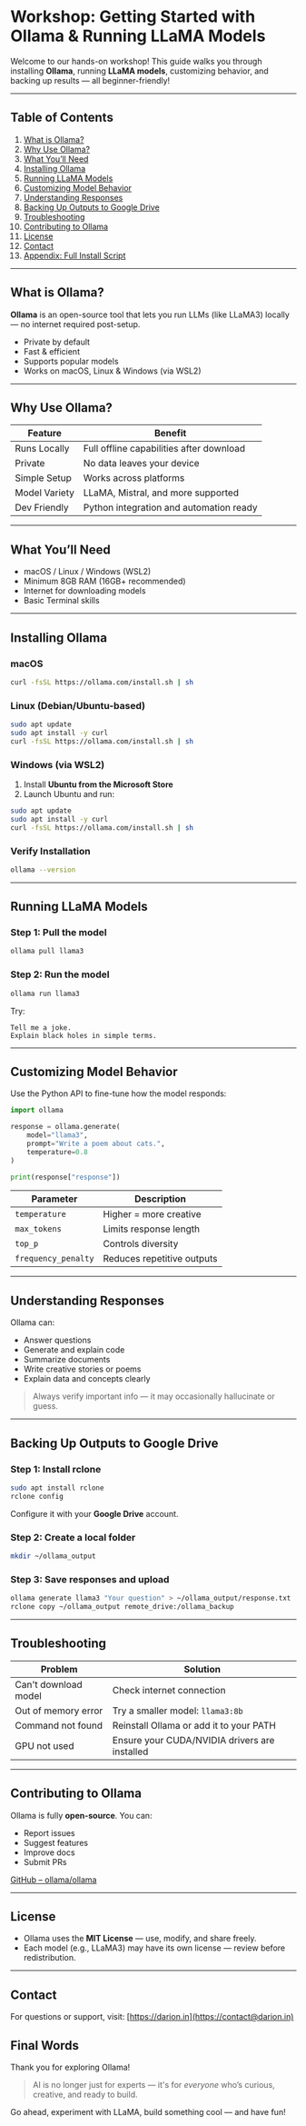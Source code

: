# Workshop: Getting Started with Ollama & Running LLaMA Models

Welcome to our hands-on workshop! This guide walks you through installing **Ollama**, running **LLaMA models**, customizing behavior, and backing up results — all beginner-friendly!

---

## Table of Contents

1. [What is Ollama?](#what-is-ollama)
2. [Why Use Ollama?](#why-use-ollama)
3. [What You’ll Need](#what-youll-need)
4. [Installing Ollama](#installing-ollama)
5. [Running LLaMA Models](#running-llama-models)
6. [Customizing Model Behavior](#customizing-model-behavior)
7. [Understanding Responses](#understanding-responses)
8. [Backing Up Outputs to Google Drive](#backing-up-outputs-to-google-drive)
9. [Troubleshooting](#troubleshooting)
10. [Contributing to Ollama](#contributing-to-ollama)
11. [License](#license)
12. [Contact](#contact)
13. [Appendix: Full Install Script](#appendix-full-install-script)

---

## What is Ollama?

**Ollama** is an open-source tool that lets you run LLMs (like LLaMA3) locally — no internet required post-setup.

* Private by default
* Fast & efficient
* Supports popular models
* Works on macOS, Linux & Windows (via WSL2)

---

## Why Use Ollama?

| Feature       | Benefit                                  |
| ------------- | ---------------------------------------- |
| Runs Locally  | Full offline capabilities after download |
| Private       | No data leaves your device               |
| Simple Setup  | Works across platforms                   |
| Model Variety | LLaMA, Mistral, and more supported       |
| Dev Friendly  | Python integration and automation ready  |

---

## What You’ll Need

* macOS / Linux / Windows (WSL2)
* Minimum 8GB RAM (16GB+ recommended)
* Internet for downloading models
* Basic Terminal skills

---

## Installing Ollama

### macOS

```bash
curl -fsSL https://ollama.com/install.sh | sh
```

### Linux (Debian/Ubuntu-based)

```bash
sudo apt update
sudo apt install -y curl
curl -fsSL https://ollama.com/install.sh | sh
```

### Windows (via WSL2)

1. Install **Ubuntu from the Microsoft Store**
2. Launch Ubuntu and run:

```bash
sudo apt update
sudo apt install -y curl
curl -fsSL https://ollama.com/install.sh | sh
```

### Verify Installation

```bash
ollama --version
```

---

## Running LLaMA Models

### Step 1: Pull the model

```bash
ollama pull llama3
```

### Step 2: Run the model

```bash
ollama run llama3
```

Try:

```text
Tell me a joke.
Explain black holes in simple terms.
```

---

## Customizing Model Behavior

Use the Python API to fine-tune how the model responds:

```python
import ollama

response = ollama.generate(
    model="llama3",
    prompt="Write a poem about cats.",
    temperature=0.8
)

print(response["response"])
```

| Parameter           | Description                |
| ------------------- | -------------------------- |
| `temperature`       | Higher = more creative     |
| `max_tokens`        | Limits response length     |
| `top_p`             | Controls diversity         |
| `frequency_penalty` | Reduces repetitive outputs |

---

## Understanding Responses

Ollama can:

* Answer questions
* Generate and explain code
* Summarize documents
* Write creative stories or poems
* Explain data and concepts clearly

> Always verify important info — it may occasionally hallucinate or guess.

---

## Backing Up Outputs to Google Drive

### Step 1: Install rclone

```bash
sudo apt install rclone
rclone config
```

Configure it with your **Google Drive** account.

### Step 2: Create a local folder

```bash
mkdir ~/ollama_output
```

### Step 3: Save responses and upload

```bash
ollama generate llama3 "Your question" > ~/ollama_output/response.txt
rclone copy ~/ollama_output remote_drive:/ollama_backup
```

---

## Troubleshooting

| Problem              | Solution                                      |
| -------------------- | --------------------------------------------- |
| Can't download model | Check internet connection                     |
| Out of memory error  | Try a smaller model: `llama3:8b`              |
| Command not found    | Reinstall Ollama or add it to your PATH       |
| GPU not used         | Ensure your CUDA/NVIDIA drivers are installed |

---

## Contributing to Ollama

Ollama is fully **open-source**. You can:

* Report issues
* Suggest features
* Improve docs
* Submit PRs

[GitHub – ollama/ollama](https://github.com/ollama/ollama)

---

## License

* Ollama uses the **MIT License** — use, modify, and share freely.
* Each model (e.g., LLaMA3) may have its own license — review before redistribution.

---

## Contact

For questions or support, visit: [https://darion.in](https://contact@darion.in)


## Final Words

Thank you for exploring Ollama!

> AI is no longer just for experts — it's for *everyone* who’s curious, creative, and ready to build.

Go ahead, experiment with LLaMA, build something cool — and have fun!
